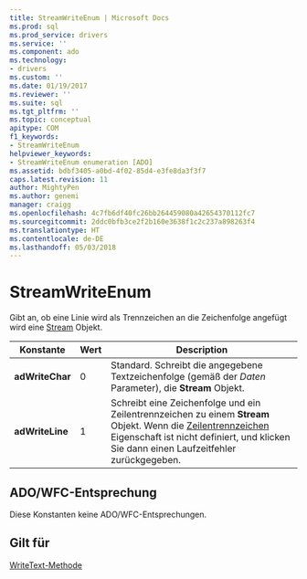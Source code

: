 ```yaml
---
title: StreamWriteEnum | Microsoft Docs
ms.prod: sql
ms.prod_service: drivers
ms.service: ''
ms.component: ado
ms.technology:
- drivers
ms.custom: ''
ms.date: 01/19/2017
ms.reviewer: ''
ms.suite: sql
ms.tgt_pltfrm: ''
ms.topic: conceptual
apitype: COM
f1_keywords:
- StreamWriteEnum
helpviewer_keywords:
- StreamWriteEnum enumeration [ADO]
ms.assetid: bdbf3405-a0bd-4f02-85d4-e3fe8da3f3f7
caps.latest.revision: 11
author: MightyPen
ms.author: genemi
manager: craigg
ms.openlocfilehash: 4c7fb6df40fc26bb264459080a42654370112fc7
ms.sourcegitcommit: 2ddc0bfb3ce2f2b160e3638f1c2c237a898263f4
ms.translationtype: HT
ms.contentlocale: de-DE
ms.lasthandoff: 05/03/2018
---
```

# <a name="streamwriteenum"></a>StreamWriteEnum
Gibt an, ob eine Linie wird als Trennzeichen an die Zeichenfolge angefügt wird eine [Stream](../../../ado/reference/ado-api/stream-object-ado.md) Objekt.  
  
|Konstante|Wert|Description|  
|--------------|-----------|-----------------|  
|**adWriteChar**|0|Standard. Schreibt die angegebene Textzeichenfolge (gemäß der *Daten* Parameter), die **Stream** Objekt.|  
|**adWriteLine**|1|Schreibt eine Zeichenfolge und ein Zeilentrennzeichen zu einem **Stream** Objekt. Wenn die [Zeilentrennzeichen](../../../ado/reference/ado-api/lineseparator-property-ado.md) Eigenschaft ist nicht definiert, und klicken Sie dann einen Laufzeitfehler zurückgegeben.|  
  
## <a name="adowfc-equivalent"></a>ADO/WFC-Entsprechung  
 Diese Konstanten keine ADO/WFC-Entsprechungen.  
  
## <a name="applies-to"></a>Gilt für  
 [WriteText-Methode](../../../ado/reference/ado-api/writetext-method.md)
